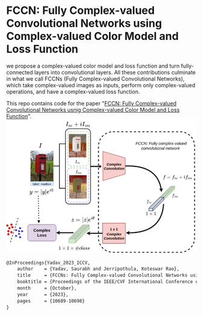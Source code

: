 # FCCN: Fully Complex-valued Convolutional Networks using Complex-valued Color Model and Loss Function


we propose a complex-valued color model and loss function and turn fully-connected layers into convolutional layers. All these contributions culminate in what we call FCCNs (Fully Complex-valued Convolutional Networks), which take complex-valued images as inputs, perform only complex-valued operations, and have a complex-valued loss function.

This repo contains code for the paper "[FCCN: Fully Complex-valued Convolutional Networks usnig Complex-valued Color Model and Loss Function](https://openaccess.thecvf.com/content/ICCV2023/papers/Yadav_FCCNs_Fully_Complex-valued_Convolutional_Networks_using_Complex-valued_Color_Model_and_ICCV_2023_paper.pdf)".
![FCCN](images/teaser.png)



```latex
@InProceedings{Yadav_2023_ICCV,
    author    = {Yadav, Saurabh and Jerripothula, Koteswar Rao},
    title     = {FCCNs: Fully Complex-valued Convolutional Networks using Complex-valued Color Model and Loss Function},
    booktitle = {Proceedings of the IEEE/CVF International Conference on Computer Vision (ICCV)},
    month     = {October},
    year      = {2023},
    pages     = {10689-10698}
}
```
